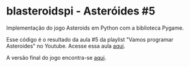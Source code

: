 # blasteroidspi - Asteróides #5
Implementação do jogo Asteroids em Python com a biblioteca Pygame.

Esse código é o resultado da aula #5 da playlist "Vamos programar Asteroides" no Youtube. Acesse essa aula [aqui](https://youtu.be/ArFQsH5IVzQ).

A versão final do jogo encontra-se [aqui](https://github.com/camargo-advanced/blasteroidspi).
